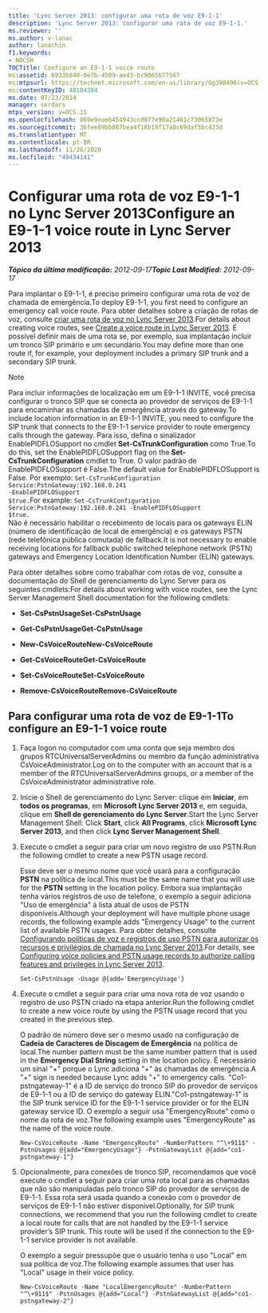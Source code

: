 ```yaml
---
title: 'Lync Server 2013: configurar uma rota de voz E9-1-1'
description: 'Lync Server 2013: configurar uma rota de voz E9-1-1.'
ms.reviewer: ''
ms.author: v-lanac
author: lanachin
f1.keywords:
- NOCSH
TOCTitle: Configure an E9-1-1 voice route
ms:assetid: 6933b840-0e7b-4509-ae43-bc9065677547
ms:mtpsurl: https://technet.microsoft.com/en-us/library/Gg398496(v=OCS.15)
ms:contentKeyID: 48184384
ms.date: 07/23/2014
manager: serdars
mtps_version: v=OCS.15
ms.openlocfilehash: 869e9eaeb454943ccd877e90a21461c73065873e
ms.sourcegitcommit: 36fee89bb887bea4f18b19f17a8c69daf5bc423d
ms.translationtype: MT
ms.contentlocale: pt-BR
ms.lasthandoff: 11/26/2020
ms.locfileid: "49434141"
---
```

# <a name="configure-an-e9-1-1-voice-route-in-lync-server-2013"></a><span data-ttu-id="1eb28-103">Configurar uma rota de voz E9-1-1 no Lync Server 2013</span><span class="sxs-lookup"><span data-stu-id="1eb28-103">Configure an E9-1-1 voice route in Lync Server 2013</span></span>

<div data-xmlns="http://www.w3.org/1999/xhtml">

<div class="topic" data-xmlns="http://www.w3.org/1999/xhtml" data-msxsl="urn:schemas-microsoft-com:xslt" data-cs="https://msdn.microsoft.com/">

<div data-asp="https://msdn2.microsoft.com/asp">



</div>

<div id="mainSection">

<div id="mainBody"><span data-ttu-id="1eb28-104">

<span> </span></span><span class="sxs-lookup"><span data-stu-id="1eb28-104">

<span> </span></span></span>

<span data-ttu-id="1eb28-105">_**Tópico da última modificação:** 2012-09-17_</span><span class="sxs-lookup"><span data-stu-id="1eb28-105">_**Topic Last Modified:** 2012-09-17_</span></span>

<span data-ttu-id="1eb28-106">Para implantar o E9-1-1, é preciso primeiro configurar uma rota de voz de chamada de emergência.</span><span class="sxs-lookup"><span data-stu-id="1eb28-106">To deploy E9-1-1, you first need to configure an emergency call voice route.</span></span> <span data-ttu-id="1eb28-107">Para obter detalhes sobre a criação de rotas de voz, consulte [criar uma rota de voz no Lync Server 2013](lync-server-2013-create-a-voice-route.md).</span><span class="sxs-lookup"><span data-stu-id="1eb28-107">For details about creating voice routes, see [Create a voice route in Lync Server 2013](lync-server-2013-create-a-voice-route.md).</span></span> <span data-ttu-id="1eb28-108">É possível definir mais de uma rota se, por exemplo, sua implantação incluir um tronco SIP primário e um secundário.</span><span class="sxs-lookup"><span data-stu-id="1eb28-108">You may define more than one route if, for example, your deployment includes a primary SIP trunk and a secondary SIP trunk.</span></span>

<div>


> [!NOTE]  
> <span data-ttu-id="1eb28-109">Para incluir informações de localização em um E9-1-1 INVITE, você precisa configurar o tronco SIP que se conecta ao provedor de serviços de E9-1-1 para encaminhar as chamadas de emergência através do gateway.</span><span class="sxs-lookup"><span data-stu-id="1eb28-109">To include location information in an E9-1-1 INVITE, you need to configure the SIP trunk that connects to the E9-1-1 service provider to route emergency calls through the gateway.</span></span> <span data-ttu-id="1eb28-110">Para isso, defina o sinalizador EnablePIDFLOSupport no cmdlet <STRONG>Set-CsTrunkConfiguration</STRONG> como True.</span><span class="sxs-lookup"><span data-stu-id="1eb28-110">To do this, set the EnablePIDFLOSupport flag on the <STRONG>Set-CsTrunkConfiguration</STRONG> cmdlet to True.</span></span> <span data-ttu-id="1eb28-111">O valor padrão de EnablePIDFLOSupport é False.</span><span class="sxs-lookup"><span data-stu-id="1eb28-111">The default value for EnablePIDFLOSupport is False.</span></span> <span data-ttu-id="1eb28-112">Por exemplo: <CODE>Set-CsTrunkConfiguration Service:PstnGateway:192.168.0.241 -EnablePIDFLOSupport $true.</CODE></span><span class="sxs-lookup"><span data-stu-id="1eb28-112">For example: <CODE>Set-CsTrunkConfiguration Service:PstnGateway:192.168.0.241 -EnablePIDFLOSupport $true.</CODE></span></span><BR><span data-ttu-id="1eb28-113">Não é necessário habilitar o recebimento de locais para os gateways ELIN (número de identificação de local de emergência) e os gateways PSTN (rede telefônica pública comutada) de fallback.</span><span class="sxs-lookup"><span data-stu-id="1eb28-113">It is not necessary to enable receiving locations for fallback public switched telephone network (PSTN) gateways and Emergency Location Identification Number (ELIN) gateways.</span></span>



</div>

<span data-ttu-id="1eb28-114">Para obter detalhes sobre como trabalhar com rotas de voz, consulte a documentação do Shell de gerenciamento do Lync Server para os seguintes cmdlets:</span><span class="sxs-lookup"><span data-stu-id="1eb28-114">For details about working with voice routes, see the Lync Server Management Shell documentation for the following cmdlets:</span></span>

  - <span data-ttu-id="1eb28-115">**Set-CsPstnUsage**</span><span class="sxs-lookup"><span data-stu-id="1eb28-115">**Set-CsPstnUsage**</span></span>

  - <span data-ttu-id="1eb28-116">**Get-CsPstnUsage**</span><span class="sxs-lookup"><span data-stu-id="1eb28-116">**Get-CsPstnUsage**</span></span>

  - <span data-ttu-id="1eb28-117">**New-CsVoiceRoute**</span><span class="sxs-lookup"><span data-stu-id="1eb28-117">**New-CsVoiceRoute**</span></span>

  - <span data-ttu-id="1eb28-118">**Get-CsVoiceRoute**</span><span class="sxs-lookup"><span data-stu-id="1eb28-118">**Get-CsVoiceRoute**</span></span>

  - <span data-ttu-id="1eb28-119">**Set-CsVoiceRoute**</span><span class="sxs-lookup"><span data-stu-id="1eb28-119">**Set-CsVoiceRoute**</span></span>

  - <span data-ttu-id="1eb28-120">**Remove-CsVoiceRoute**</span><span class="sxs-lookup"><span data-stu-id="1eb28-120">**Remove-CsVoiceRoute**</span></span>

<div>

## <a name="to-configure-an-e9-1-1-voice-route"></a><span data-ttu-id="1eb28-121">Para configurar uma rota de voz de E9-1-1</span><span class="sxs-lookup"><span data-stu-id="1eb28-121">To configure an E9-1-1 voice route</span></span>

1.  <span data-ttu-id="1eb28-122">Faça logon no computador com uma conta que seja membro dos grupos RTCUniversalServerAdmins ou membro da função administrativa CsVoiceAdministrator.</span><span class="sxs-lookup"><span data-stu-id="1eb28-122">Log on to the computer with an account that is a member of the RTCUniversalServerAdmins groups, or a member of the CsVoiceAdministrator administrative role.</span></span>

2.  <span data-ttu-id="1eb28-123">Inicie o Shell de gerenciamento do Lync Server: clique em **Iniciar**, em **todos os programas**, em **Microsoft Lync Server 2013** e, em seguida, clique em **Shell de gerenciamento do Lync Server**.</span><span class="sxs-lookup"><span data-stu-id="1eb28-123">Start the Lync Server Management Shell: Click **Start**, click **All Programs**, click **Microsoft Lync Server 2013**, and then click **Lync Server Management Shell**.</span></span>

3.  <span data-ttu-id="1eb28-124">Execute o cmdlet a seguir para criar um novo registro de uso PSTN.</span><span class="sxs-lookup"><span data-stu-id="1eb28-124">Run the following cmdlet to create a new PSTN usage record.</span></span>
    
    <span data-ttu-id="1eb28-125">Esse deve ser o mesmo nome que você usará para a configuração **PSTN** na política de local.</span><span class="sxs-lookup"><span data-stu-id="1eb28-125">This must be the same name that you will use for the **PSTN** setting in the location policy.</span></span> <span data-ttu-id="1eb28-126">Embora sua implantação tenha vários registros de uso de telefone, o exemplo a seguir adiciona "Uso de emergência" à lista atual de usos de PSTN disponíveis.</span><span class="sxs-lookup"><span data-stu-id="1eb28-126">Although your deployment will have multiple phone usage records, the following example adds "Emergency Usage" to the current list of available PSTN usages.</span></span> <span data-ttu-id="1eb28-127">Para obter detalhes, consulte [Configurando políticas de voz e registros de uso PSTN para autorizar os recursos e privilégios de chamada no Lync Server 2013](lync-server-2013-configuring-voice-policies-and-pstn-usage-records-to-authorize-calling-features-and-privileges.md).</span><span class="sxs-lookup"><span data-stu-id="1eb28-127">For details, see [Configuring voice policies and PSTN usage records to authorize calling features and privileges in Lync Server 2013](lync-server-2013-configuring-voice-policies-and-pstn-usage-records-to-authorize-calling-features-and-privileges.md).</span></span>
    
        Set-CsPstnUsage -Usage @{add='EmergencyUsage'}

4.  <span data-ttu-id="1eb28-128">Execute o cmdlet a seguir para criar uma nova rota de voz usando o registro de uso PSTN criado na etapa anterior.</span><span class="sxs-lookup"><span data-stu-id="1eb28-128">Run the following cmdlet to create a new voice route by using the PSTN usage record that you created in the previous step.</span></span>
    
    <span data-ttu-id="1eb28-129">O padrão de número deve ser o mesmo usado na configuração de **Cadeia de Caracteres de Discagem de Emergência** na política de local.</span><span class="sxs-lookup"><span data-stu-id="1eb28-129">The number pattern must be the same number pattern that is used in the **Emergency Dial String** setting in the location policy.</span></span> <span data-ttu-id="1eb28-130">É necessário um sinal "+" porque o Lync adiciona "+" às chamadas de emergência.</span><span class="sxs-lookup"><span data-stu-id="1eb28-130">A "+" sign is needed because Lync adds "+" to emergency calls.</span></span> <span data-ttu-id="1eb28-131">"Co1-pstngateway-1" é a ID de serviço do tronco SIP do provedor de serviços de E9-1-1 ou a ID de serviço do gateway ELIN.</span><span class="sxs-lookup"><span data-stu-id="1eb28-131">"Co1-pstngateway-1" is the SIP trunk service ID for the E9-1-1 service provider or for the ELIN gateway service ID.</span></span> <span data-ttu-id="1eb28-132">O exemplo a seguir usa "EmergencyRoute" como o nome da rota de voz.</span><span class="sxs-lookup"><span data-stu-id="1eb28-132">The following example uses "EmergencyRoute" as the name of the voice route.</span></span>
    
        New-CsVoiceRoute -Name "EmergencyRoute" -NumberPattern "^\+911$" -PstnUsages @{add="EmergencyUsage"} -PstnGatewayList @{add="co1-pstngateway-1"}

5.  <span data-ttu-id="1eb28-p105">Opcionalmente, para conexões de tronco SIP, recomendamos que você execute o cmdlet a seguir para criar uma rota local para as chamadas que não são manipuladas pelo tronco SIP do provedor de serviços de E9-1-1. Essa rota será usada quando a conexão com o provedor de serviços de E9-1-1 não estiver disponível.</span><span class="sxs-lookup"><span data-stu-id="1eb28-p105">Optionally, for SIP trunk connections, we recommend that you run the following cmdlet to create a local route for calls that are not handled by the E9-1-1 service provider’s SIP trunk. This route will be used if the connection to the E9-1-1 service provider is not available.</span></span>
    
    <span data-ttu-id="1eb28-135">O exemplo a seguir pressupõe que o usuário tenha o uso "Local" em sua política de voz.</span><span class="sxs-lookup"><span data-stu-id="1eb28-135">The following example assumes that user has "Local" usage in their voice policy.</span></span>
    
        New-CsVoiceRoute -Name "LocalEmergencyRoute" -NumberPattern "^\+911$" -PstnUsages @{add="Local"} -PstnGatewayList @{add="co1-pstngateway-2"}

<span data-ttu-id="1eb28-136"></div>

</div>

<span> </span>

</div>

</div>

</span><span class="sxs-lookup"><span data-stu-id="1eb28-136"></div>

</div>

<span> </span>

</div>

</div>

</span></span></div>

